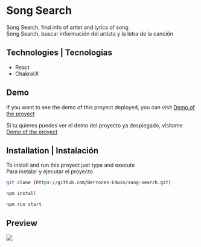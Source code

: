# Song Search

Song Search, find info of artist and lyrics of song <br>
Song Search, buscar información del artista y la letra de la canción

## Technologies | Tecnologías

-   React
-   ChakraUI

## Demo

If you want to see the demo of this proyect deployed, you can visit [Demo of the proyect](https://song-search-gamma.vercel.app)

Si tu quieres puedes ver el demo del proyecto ya desplegado, visitame [Demo of the proyect](https://song-search-gamma.vercel.app)

## Installation | Instalación

To install and run this proyect just type and execute <br>
Para instalar y ejecutar el proyecto

```bash
git clone (https://github.com/Berrones-Edwin/song-search.git)
```

```bash
npm install
```

```bash
npm run start
```

## Preview

![](https://user-images.githubusercontent.com/44040730/121072284-9e500c00-c796-11eb-905b-0d8c96e2b0f8.png)
